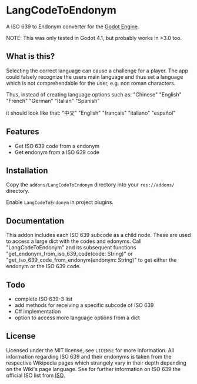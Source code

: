 # LangCodeToEndonym
 
A ISO 639 to Endonym converter for the [Godot Engine](https://godotengine.org/).

NOTE: This was only tested in Godot 4.1, but probably works in >3.0 too.

## What is this?

Selecting the correct language can cause a challenge for a player. The app could falsely recognize the users main language and thus set a language which is not comprehendable for the user, e.g. non roman characters.

Thus, instead of creating language options such as:
"Chinese" "English" "French" "German" "Italian" "Spanish"

it should look like that:
"中文" "English" "français" "italiano" "español"

## Features

- Get ISO 639 code from a endonym
- Get endonym from a ISO 639 code

## Installation

Copy the `addons/LangCodeToEndonym` directory into your `res://addons/` directory.

Enable `LangCodeToEndonym` in project plugins.

## Documentation

This addon includes each ISO 639 subcode as a child node. These are used to access a large dict with the codes and edonyms. 
Call "LangCodeToEndonym" and its subsequent functions "get_endonym_from_iso_639_code(code: String)" or "get_iso_639_code_from_endonym(endonym: String)" to get either the endonym or the ISO 639 code.

## Todo

- complete ISO 639-3 list
- add methods for receiving a specific subcode of ISO 639
- C# implementation
- option to access more language options from a dict

## License

Licensed under the MIT license, see `LICENSE` for more information. All information regarding ISO 639 and their endonyms is taken from the respective Wikipedia pages which strangely vary in their depth depending on the Wiki's page language. See for further information on ISO 639 the official ISO list from [ISO](https://www.iso.org/obp/ui/#search).
